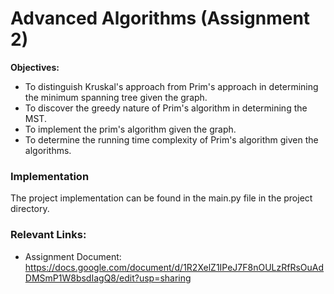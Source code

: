 # Advanced Algorithms (Assignment 2)
**Objectives:**
- To distinguish Kruskal's approach from Prim's approach in determining the minimum spanning tree given the graph.
- To discover the greedy nature of Prim's algorithm in determining the MST.
- To implement the prim's algorithm given the graph.
- To determine the running time complexity of Prim's algorithm given the algorithms.


### Implementation
The project implementation can be found in the main.py file in the project directory.

### Relevant Links:
- Assignment Document: https://docs.google.com/document/d/1R2XelZ1IPeJ7F8nOULzRfRsOuAdDMSmP1W8bsdIagQ8/edit?usp=sharing
